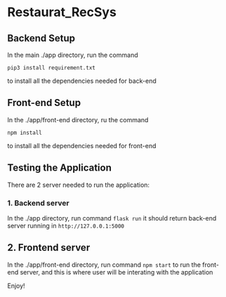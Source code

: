 # Restaurat_RecSys

## Backend Setup
In the main ./app directory, run the command
```
pip3 install requirement.txt
```
to install all the dependencies needed for back-end

## Front-end Setup
In the ./app/front-end directory, ru the command
```
npm install
```
to install all the dependencies needed for front-end

## Testing the Application
There are 2 server needed to run the application:
### 1. Backend server
In the ./app directory, run command
``flask run``
it should return back-end server running in ``http://127.0.0.1:5000``

## 2. Frontend server
In the ./app/front-end directory, run command
``npm start``
to run the front-end server, and this is where user will be interating with the application

Enjoy!
